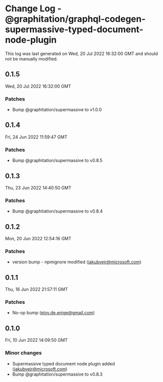 # Change Log - @graphitation/graphql-codegen-supermassive-typed-document-node-plugin

This log was last generated on Wed, 20 Jul 2022 16:32:00 GMT and should not be manually modified.

<!-- Start content -->

## 0.1.5

Wed, 20 Jul 2022 16:32:00 GMT

### Patches

- Bump @graphitation/supermassive to v1.0.0

## 0.1.4

Fri, 24 Jun 2022 11:59:47 GMT

### Patches

- Bump @graphitation/supermassive to v0.8.5

## 0.1.3

Thu, 23 Jun 2022 14:40:50 GMT

### Patches

- Bump @graphitation/supermassive to v0.8.4

## 0.1.2

Mon, 20 Jun 2022 12:54:16 GMT

### Patches

- version bump - npmignore modified (jakubvejr@microsoft.com)

## 0.1.1

Thu, 16 Jun 2022 21:57:11 GMT

### Patches

- No-op bump (eloy.de.enige@gmail.com)

## 0.1.0

Fri, 10 Jun 2022 14:09:50 GMT

### Minor changes

- Supermassive typed document node plugin added (jakubvejr@microsoft.com)
- Bump @graphitation/supermassive to v0.8.3
